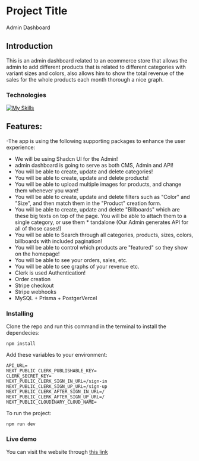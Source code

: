 # Project Title

Admin Dashboard

## Introduction

This is an admin dashboard related to an ecommerce store that allows the admin to add different products that is related to different
categories with variant sizes and colors, also allows him to show the total revenue of the sales for the whole products each month
thorough a nice graph.

### Technologies

[![My Skills](https://skillicons.dev/icons?i=tailwind,react,next,vercel)](https://skillicons.dev)

## Features:

-The app is using the following supporting packages to enhance the user experience:

* We will be using Shadcn UI for the Admin!
* admin dashboard is going to serve as both CMS, Admin and API!
* You will be able to create, update and delete categories!
* You will be able to create, update and delete products!
* You will be able to upload multiple images for products, and change them whenever you want!
* You will be able to create, update and delete filters such as "Color" and "Size", and then match them in the "Product" creation form.
* You will be able to create, update and delete "Billboards" which are these big texts on top of the page. You will be able to attach them to a single category, or use them * tandalone (Our Admin generates API for all of those cases!)
* You will be able to Search through all categories, products, sizes, colors, billboards with included pagination!
* You will be able to control which products are "featured" so they show on the homepage!
* You will be able to see your orders, sales, etc.
* You will be able to see graphs of your revenue etc.
* Clerk is used Authentication!
* Order creation
* Stripe checkout
* Stripe webhooks
* MySQL + Prisma + PostgerVercel

### Installing

Clone the repo and run this command in the terminal to install the dependecies:

```
npm install
```

Add these variables to your environment:

```
API_URL=
NEXT_PUBLIC_CLERK_PUBLISHABLE_KEY=
CLERK_SECRET_KEY=
NEXT_PUBLIC_CLERK_SIGN_IN_URL=/sign-in
NEXT_PUBLIC_CLERK_SIGN_UP_URL=/sign-up
NEXT_PUBLIC_CLERK_AFTER_SIGN_IN_URL=/
NEXT_PUBLIC_CLERK_AFTER_SIGN_UP_URL=/
NEXT_PUBLIC_CLOUDINARY_CLOUD_NAME=
```

To run the project:

```
npm run dev
```

### Live demo

You can visit the website through [this link](https://e-commerce-application-admin-dashboard.vercel.app/)
